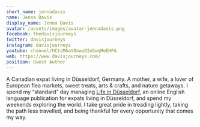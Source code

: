 ```yaml
---
short_name: jennadavis
name: Jenna Davis
display_name: Jenna Davis
avatar: /assets/images/avatar-jennadavis.png
facebook: thedavisjourneys
twitter: davisjourneys
instagram: davisjourneys
youtube: channel/UCtcM6aY8nwuDIu5wqMeEHPA
web: https://www.davisjourneys.com/
position: Guest Author
---
```

A Canadian expat living in Düsseldorf, Germany. A mother, a wife, a lover of European flea markets, sweet treats, arts & crafts, and nature getaways. I spend my “standard” day managing [Life in Düsseldorf](http://www.lifeinduesseldorf.com/), an online English language publication for expats living in Düsseldorf, and spend my weekends exploring the world. I take great pride in treading lightly, taking the path less travelled, and being thankful for every opportunity that comes my way.